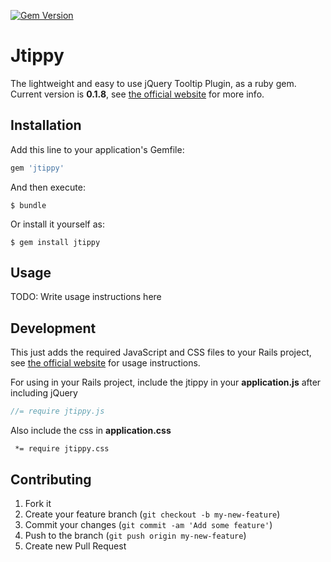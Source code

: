 [![Gem Version](https://badge.fury.io/rb/jtippy.svg)](https://badge.fury.io/rb/jtippy)
# Jtippy

The lightweight and easy to use jQuery Tooltip Plugin, as a ruby gem. Current version is **0.1.8**,
see [the official website](https://github.com/HTMLGuyLLC/jTippy) for more info.

## Installation

Add this line to your application's Gemfile:

```ruby
gem 'jtippy'
```

And then execute:

    $ bundle

Or install it yourself as:

    $ gem install jtippy

## Usage

TODO: Write usage instructions here

## Development

This just adds the required JavaScript and CSS files to your Rails project, see
[the official website](https://github.com/HTMLGuyLLC/jTippy) for usage instructions.

For using in your Rails project, include the jtippy in your **application.js** after including jQuery
```javascript
//= require jtippy.js
```
Also include the css in **application.css**
```
 *= require jtippy.css
```

## Contributing

1. Fork it
2. Create your feature branch (`git checkout -b my-new-feature`)
3. Commit your changes (`git commit -am 'Add some feature'`)
4. Push to the branch (`git push origin my-new-feature`)
5. Create new Pull Request
